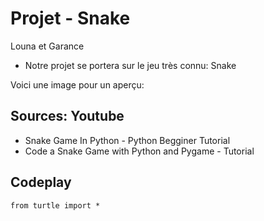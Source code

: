 # Projet - Snake 

Louna et Garance

* Notre projet se portera sur le jeu très connu: Snake

 Voici une image pour un aperçu: 
 




## Sources: Youtube 

* Snake Game In Python - Python Begginer Tutorial 
* Code a Snake Game with Python and Pygame - Tutorial 


## Codeplay

```{codeplay}
from turtle import *

```

